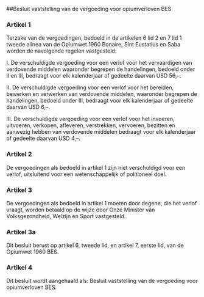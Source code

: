 <meta http-equiv='Content-Type' content='text/html; charset=utf-8' />

##Besluit vaststelling van de vergoeding voor opiumverloven BES

### Artikel  1  

Terzake van de vergoedingen, bedoeld in de artikelen 6 lid 2 en 7 lid 1 tweede alinea van de Opiumwet 1960 Bonaire, Sint Eustatius en Saba worden de navolgende regelen vastgesteld: 

I. De verschuldigde vergoeding voor een verlof voor het vervaardigen van verdovende middelen waaronder begrepen de handelingen, bedoeld onder II en III, bedraagt voor elk kalenderjaar of gedeelte daarvan USD 56,–.  

II. De verschuldigde vergoeding voor een verlof voor het bereiden, bewerken en verwerken van verdovende middelen, waaronder begrepen de handelingen, bedoeld onder III, bedraagt voor elk kalenderjaar of gedeelte daarvan USD 6,–.  

III. De verschuldigde vergoeding voor een verlof voor het invoeren, uitvoeren, verkopen, afleveren, verstrekken, vervoeren, bezitten en aanwezig hebben van verdovende middelen bedraagt voor elk kalenderjaar of gedeelte daarvan USD 4,–.   

### Artikel  2  

De vergoedingen als bedoeld in artikel 1 zijn niet verschuldigd voor een verlof, uitsluitend voor een wetenschappelijk of politioneel doel. 

### Artikel  3  

De vergoedingen als bedoeld in artikel 1 moeten door degene, die het verlof vraagt, worden betaald op de wijze door Onze Minister van Volksgezondheid, Welzijn en Sport vastgesteld. 

### Artikel  3a  

Dit besluit berust op artikel 6, tweede lid, en artikel 7, eerste lid, van de Opiumwet 1960 BES. 

### Artikel  4  

Dit besluit wordt aangehaald als: Besluit vaststelling van de vergoeding voor opiumverloven BES. 

